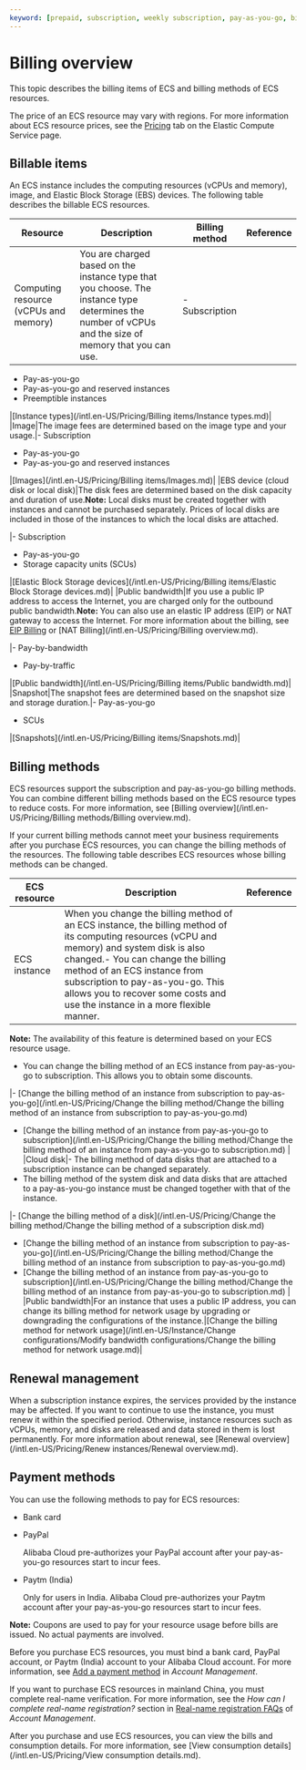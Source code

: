 ```yaml
---
keyword: [prepaid, subscription, weekly subscription, pay-as-you-go, billable resources]
---
```


# Billing overview

This topic describes the billing items of ECS and billing methods of ECS resources.

The price of an ECS resource may vary with regions. For more information about ECS resource prices, see the [Pricing](https://www.alibabacloud.com/product/ecs) tab on the Elastic Compute Service page.

## Billable items

An ECS instance includes the computing resources \(vCPUs and memory\), image, and Elastic Block Storage \(EBS\) devices. The following table describes the billable ECS resources.

|Resource|Description|Billing method|Reference|
|--------|-----------|--------------|---------|
|Computing resource \(vCPUs and memory\)|You are charged based on the instance type that you choose. The instance type determines the number of vCPUs and the size of memory that you can use.|-   Subscription
-   Pay-as-you-go
-   Pay-as-you-go and reserved instances
-   Preemptible instances

|[Instance types](/intl.en-US/Pricing/Billing items/Instance types.md)|
|Image|The image fees are determined based on the image type and your usage.|-   Subscription
-   Pay-as-you-go
-   Pay-as-you-go and reserved instances

|[Images](/intl.en-US/Pricing/Billing items/Images.md)|
|EBS device \(cloud disk or local disk\)|The disk fees are determined based on the disk capacity and duration of use.**Note:** Local disks must be created together with instances and cannot be purchased separately. Prices of local disks are included in those of the instances to which the local disks are attached.

|-   Subscription
-   Pay-as-you-go
-   Storage capacity units \(SCUs\)

|[Elastic Block Storage devices](/intl.en-US/Pricing/Billing items/Elastic Block Storage devices.md)|
|Public bandwidth|If you use a public IP address to access the Internet, you are charged only for the outbound public bandwidth.**Note:** You can also use an elastic IP address \(EIP\) or NAT gateway to access the Internet. For more information about the billing, see [EIP Billing](/intl.en-US/Pricing/Billing.md) or [NAT Billing](/intl.en-US/Pricing/Billing overview.md).

|-   Pay-by-bandwidth
-   Pay-by-traffic

|[Public bandwidth](/intl.en-US/Pricing/Billing items/Public bandwidth.md)|
|Snapshot|The snapshot fees are determined based on the snapshot size and storage duration.|-   Pay-as-you-go
-   SCUs

|[Snapshots](/intl.en-US/Pricing/Billing items/Snapshots.md)|

## Billing methods

ECS resources support the subscription and pay-as-you-go billing methods. You can combine different billing methods based on the ECS resource types to reduce costs. For more information, see [Billing overview](/intl.en-US/Pricing/Billing methods/Billing overview.md).

If your current billing methods cannot meet your business requirements after you purchase ECS resources, you can change the billing methods of the resources. The following table describes ECS resources whose billing methods can be changed.

|ECS resource|Description|Reference|
|------------|-----------|---------|
|ECS instance|When you change the billing method of an ECS instance, the billing method of its computing resources \(vCPU and memory\) and system disk is also changed.-   You can change the billing method of an ECS instance from subscription to pay-as-you-go. This allows you to recover some costs and use the instance in a more flexible manner.

**Note:** The availability of this feature is determined based on your ECS resource usage.

-   You can change the billing method of an ECS instance from pay-as-you-go to subscription. This allows you to obtain some discounts.

|-   [Change the billing method of an instance from subscription to pay-as-you-go](/intl.en-US/Pricing/Change the billing method/Change the billing method of an instance from subscription to pay-as-you-go.md)
-   [Change the billing method of an instance from pay-as-you-go to subscription](/intl.en-US/Pricing/Change the billing method/Change the billing method of an instance from pay-as-you-go to subscription.md) |
|Cloud disk|-   The billing method of data disks that are attached to a subscription instance can be changed separately.
-   The billing method of the system disk and data disks that are attached to a pay-as-you-go instance must be changed together with that of the instance.

|-   [Change the billing method of a disk](/intl.en-US/Pricing/Change the billing method/Change the billing method of a subscription disk.md)
-   [Change the billing method of an instance from subscription to pay-as-you-go](/intl.en-US/Pricing/Change the billing method/Change the billing method of an instance from subscription to pay-as-you-go.md)
-   [Change the billing method of an instance from pay-as-you-go to subscription](/intl.en-US/Pricing/Change the billing method/Change the billing method of an instance from pay-as-you-go to subscription.md) |
|Public bandwidth|For an instance that uses a public IP address, you can change its billing method for network usage by upgrading or downgrading the configurations of the instance.|[Change the billing method for network usage](/intl.en-US/Instance/Change configurations/Modify bandwidth configurations/Change the billing method for network usage.md)|

## Renewal management

When a subscription instance expires, the services provided by the instance may be affected. If you want to continue to use the instance, you must renew it within the specified period. Otherwise, instance resources such as vCPUs, memory, and disks are released and data stored in them is lost permanently. For more information about renewal, see [Renewal overview](/intl.en-US/Pricing/Renew instances/Renewal overview.md).

## Payment methods

You can use the following methods to pay for ECS resources:

-   Bank card
-   PayPal

    Alibaba Cloud pre-authorizes your PayPal account after your pay-as-you-go resources start to incur fees.

-   Paytm \(India\)

    Only for users in India. Alibaba Cloud pre-authorizes your Paytm account after your pay-as-you-go resources start to incur fees.


**Note:** Coupons are used to pay for your resource usage before bills are issued. No actual payments are involved.

Before you purchase ECS resources, you must bind a bank card, PayPal account, or Paytm \(India\) account to your Alibaba Cloud account. For more information, see [Add a payment method](https://www.alibabacloud.com/help/doc-detail/50517.htm) in *Account Management*.

If you want to purchase ECS resources in mainland China, you must complete real-name verification. For more information, see the *How can I complete real-name registration?* section in [Real-name registration FAQs](https://www.alibabacloud.com/help/doc-detail/52595.htm) of *Account Management*.

After you purchase and use ECS resources, you can view the bills and consumption details. For more information, see [View consumption details](/intl.en-US/Pricing/View consumption details.md).

